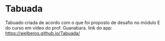 # Tabuada
 Tabuado criada de acordo com o que foi proposto de desafio no módulo E do curso em vídeo do prof. Guanabara.
 link do app: https://welberos.github.io/Tabuada/
